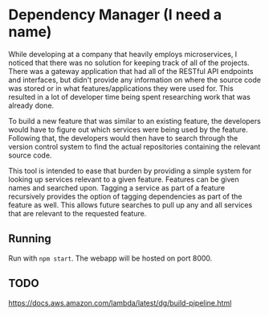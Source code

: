 # Dependency Manager (I need a name)

While developing at a company that heavily employs microservices, I noticed that there was no solution for keeping track of all of the projects. There was a gateway application that had all of the RESTful API endpoints and interfaces, but didn't provide any information on where the source code was stored or in what features/applications they were used for. This resulted in a lot of developer time being spent researching work that was already done.

To build a new feature that was similar to an existing feature, the developers would have to figure out which services were being used by the feature. Following that, the developers would then have to search through the version control system to find the actual repositories containing the relevant source code.

This tool is intended to ease that burden by providing a simple system for looking up services relevant to a given feature. Features can be given names and searched upon. Tagging a service as part of a feature recursively provides the option of tagging dependencies as part of the feature as well. This allows future searches to pull up any and all services that are relevant to the requested feature.

## Running
Run with `npm start`. The webapp will be hosted on port 8000.



## TODO
https://docs.aws.amazon.com/lambda/latest/dg/build-pipeline.html
